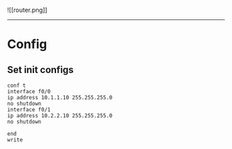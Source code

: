 ![[router.png]]

---

# Config

## Set init configs
```
conf t
interface f0/0
ip address 10.1.1.10 255.255.255.0  
no shutdown
interface f0/1
ip address 10.2.2.10 255.255.255.0  
no shutdown

end
write
```